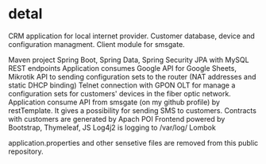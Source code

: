 # detal
CRM application for local internet provider. Customer database, device and configuration managment. Client module for smsgate.

Maven project
Spring Boot, Spring Data, Spring Security
JPA with MySQL
REST endpoints
Application consumes Google API for Google Sheets, Mikrotik API to sending configuration sets to the router (NAT addresses and static DHCP binding) 
Telnet connection with GPON OLT for manage a configuration sets for customers' devices in the fiber optic network.
Application consume API from smsgate (on my github profile) by restTemplate. It gives a possibility for sending SMS to customers.
Contracts with customers are generated by Apach POI
Frontend powered by Bootstrap, Thymeleaf, JS
Log4j2 is logging to /var/log/
Lombok

application.properties and other sensetive files are removed from this public repository.
